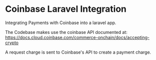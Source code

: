 # Coinbase Laravel Integration

Integrating Payments with Coinbase into a laravel app.

The Codebase makes use the coinbase API documented at:  
https://docs.cloud.coinbase.com/commerce-onchain/docs/accepting-crypto

A request charge is sent to Coinbase's API to create a payment charge.
